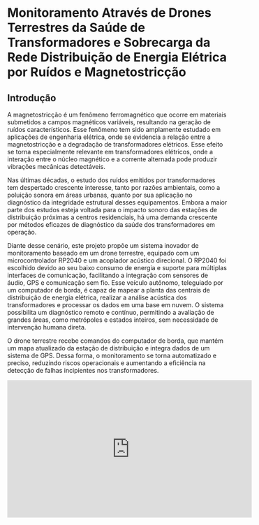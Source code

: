 # Monitoramento Através de Drones Terrestres da Saúde de Transformadores e Sobrecarga da Rede Distribuição de Energia Elétrica por Ruídos e Magnetostricção

## Introdução
A magnetostricção é um fenômeno ferromagnético que ocorre em materiais submetidos a campos magnéticos variáveis, resultando na geração de ruídos característicos. Esse fenômeno tem sido amplamente estudado em aplicações de engenharia elétrica, onde se evidencia a relação entre a magnetostricção e a degradação de transformadores elétricos. Esse efeito se torna especialmente relevante em transformadores elétricos, onde a interação entre o núcleo magnético e a corrente alternada pode produzir vibrações mecânicas detectáveis.

Nas últimas décadas, o estudo dos ruídos emitidos por transformadores tem despertado crescente interesse, tanto por razões ambientais, como a poluição sonora em áreas urbanas, quanto por sua aplicação no diagnóstico da integridade estrutural desses equipamentos. Embora a maior parte dos estudos esteja voltada para o impacto sonoro das estações de distribuição próximas a centros residenciais, há uma demanda crescente por métodos eficazes de diagnóstico da saúde dos transformadores em operação.

Diante desse cenário, este projeto propõe um sistema inovador de monitoramento baseado em um drone terrestre, equipado com um microcontrolador RP2040 e um acoplador acústico direcional. O RP2040 foi escolhido devido ao seu baixo consumo de energia e suporte para múltiplas interfaces de comunicação, facilitando a integração com sensores de áudio, GPS e comunicação sem fio. Esse veículo autônomo, teleguiado por um computador de borda, é capaz de mapear a planta das centrais de distribuição de energia elétrica, realizar a análise acústica dos transformadores e processar os dados em uma base em nuvem. O sistema possibilita um diagnóstico remoto e contínuo, permitindo a avaliação de grandes áreas, como metrópoles e estados inteiros, sem necessidade de intervenção humana direta. 

O drone terrestre recebe comandos do computador de borda, que mantém um mapa atualizado da estação de distribuição e integra dados de um sistema de GPS. Dessa forma, o monitoramento se torna automatizado e preciso, reduzindo riscos operacionais e aumentando a eficiência na detecção de falhas incipientes nos transformadores.

<iframe width="560" height="315" src="https://www.youtube.com/embed/AHvlCWeeA88?si=SA3-syrxE9UODjvd" title="YouTube video player" frameborder="0" allow="accelerometer; autoplay; clipboard-write; encrypted-media; gyroscope; picture-in-picture; web-share" referrerpolicy="strict-origin-when-cross-origin" allowfullscreen></iframe>
